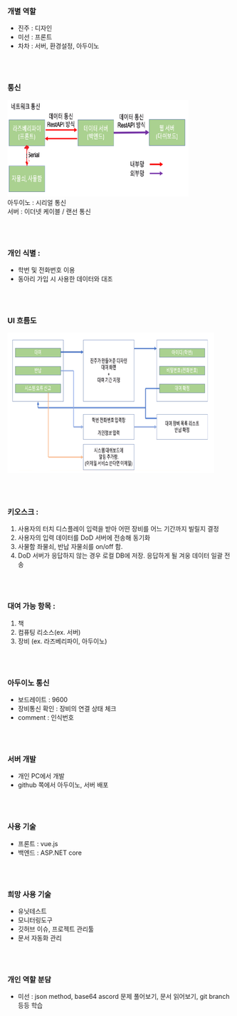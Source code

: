 ### 개별 역할
 - 진주 : 디자인
 - 미선 : 프론트
 - 차차 : 서버, 환경설정, 아두이노

<br><br>

### 통신
<img src="./img/network1.png"> <br>
아두이노 : 시리얼 통신<br>
서버 : 이더넷 케이블 / 랜선 통신<br>

<br><br>

### 개인 식별 : 
- 학번 및 전화번호 이용
- 동아리 가입 시 사용한 데이터와 대조

<br><br>

### UI 흐름도
<img src="./img/UI1.png">

<br><br>

### 키오스크 : 
1. 사용자의 터치 디스플레이 입력을 받아 어떤 장비를 어느 기간까지 빌릴지 결정
2. 사용자의 입력 데이터를 DoD 서버에 전송해 동기화
3. 사물함 좌물쇠, 반납 자물쇠를 on/off 함.
4. DoD 서버가 응답하지 않는 경우 로컬 DB에 저장. 응답하게 될 겨웅 데이터 일괄 전송

 <br><br>

### 대여 가능 항목 :
1. 책
2. 컴퓨팅 리소스(ex. 서버)
3. 장비 (ex. 라즈베리파이, 아두이노)

 <br><br>

### 아두이노 통신
 - 보드레이트 : 9600
 - 장비통신 확인 : 장비의 연결 상태 체크
 - comment : 인식번호

 <br><br>

### 서버 개발
 - 개인 PC에서 개발
 - github 쪽에서 아두이노, 서버 배포

 <br><br>

### 사용 기술
 - 프론트 : vue.js
 - 백엔드 : ASP.NET core

 <br><br>

### 희망 사용 기술
- 유닛테스트
- 모니터링도구
- 깃허브 이슈, 프로젝트 관리툴
- 문서 자동화 관리

 <br><br>

### 개인 역할 분담
 - 미선 : json method, base64 ascord 문제 풀어보기, 문서 읽어보기, git branch 등등 학습
